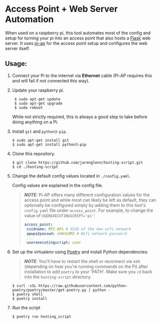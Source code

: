 # Access Point + Web Server Automation

When used on a raspberry pi, this tool automates most of the config and setup for turning your pi into an access point that also hosts a [Flask](https://flask.palletsprojects.com/en/2.1.x/) web server. It uses [pi-ap](https://github.com/f1linux/pi-ap) for the access point setup and configures the web server itself.

## Usage:

1. Connect your Pi to the internet via **Ethernet** cable (Pi-AP requires this and will fail if not connected this way).

2. Update your raspberry pi.

   ```shell
    $ sudo apt-get update
    $ sudo apt-get upgrade
    $ sudo reboot
   ```

   While not strictly required, this is always a good step to take before doing anything on a Pi.

3. Install `git` and `python3-pip`.

   ```shell
   $ sudo apt-get install git
   $ sudo apt-get install python3-pip
   ```

4. Clone this repository.

   ```shell
   $ git clone https://github.com/jarenglenn/hosting-script.git
   $ cd ./hosting-script
   ```

5. Change the default config values located in `./config.yaml`.

   Config values are explained in the config file.

   > **_NOTE_**: Pi-AP offers many different configuration values for the access point and while most can likely be left as default, they can optionally be configured simply by adding them to this tool's `config.yaml` file under `access_point`. For example, to change the value of `USEREXECUTINGSCRIPT='pi'`:
   >
   > ```yaml
   > access_point:
   >  ssidname: RPI-AP1 # SSID of the new wifi network
   >  apwpa2passwd: cH4nG3M3 # Wifi network password
   >  ...
   >  userexecutingscript: user
   > ```

6. Set up the virtualenv using [Poetry](https://python-poetry.org/) and install Python dependencies:

   > **_NOTE_**: You'll have to restart the shell or reconnect via ssh (depending on how you're running commands on the Pi) after installation to add `poetry` to your 'PATH'. Make sure you `cd` back into the `hosting-script` directory.

   ```shell
   $ curl -sSL https://raw.githubusercontent.com/python-poetry/poetry/master/get-poetry.py | python -
   $ poetry shell
   $ poetry install
   ```

7. Run the script
   ```shell
   $ poetry run hosting_script
   ```
